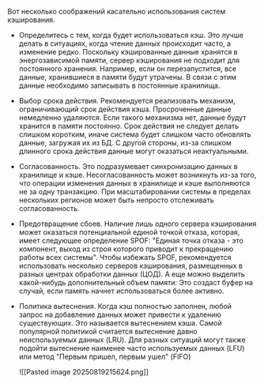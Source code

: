 Вот несколько соображений касательно использования систем кэширования.

* Определитесь с тем, когда будет использоваться кэш. Это лучше делать в ситуациях, когда чтение данных происходит часто, а изменение редко. Поскольку кэшированные данные хранятся в энергозависимой памяти, сервер кэширования не подходит для постоянного хранения. Например, если он перезапустится, все данные, хранившиеся в памяти будут утрачены. В связи с этим данные необходимо записывать в постоянные хранилища.

* Выбор срока действия. Рекомендуется реализовать механизм, ограничивающий срок действия кэша. Просроченные данные немедленно удаляются. Если такого механизма нет, данные будут хранится в памяти постоянно. Срок действия не следует делать слишком коротким, иначе система будет слишком часто обновлять данные, загружая их из БД. С другой стороны, из-за слишком длинного срока действия данные могут оказаться неактуальными.

* Согласованность. Это подразумевает синхронизацию данных в хранилище и кэше. Несогласованность может возникнуть из-за того, что операции изменения данных в хранилище и кэше выполняются не за одну транзакцию. При масштабировании системы в пределах нескольких регионов может быть непросто отслеживать согласованность.

* Предотвращение сбоев. Наличие лишь одного сервера кэширования может оказаться потенциальной единой точкой отказа, которая, имеет следующее определение SPOF: 
  "Единая точка отказа - это компонент, выход из строя которого приводит к прекращению работы всех системы".
  Чтобы избежать SPOF, рекомендуется использовать несколько серверов кэширования, размещенных в разных центрах обработки данных (ЦОД). А еще можно выделить какой-нибудь дополнительный объем памяти: Это создаст буфер на случай, если память начнет использоваться более активно.

* Политика вытеснения. Когда кэш полностью заполнен, любой запрос на добавление данных может привести к удалению существующих. Это называется вытеснением кэша. Самой популярной политикой считается вытеснение давно неиспользуемых данных (LRU). Для разных ситуаций могут также подойти вытеснение наименее часто используемых данных (LFU) или метод "Первым пришел, первым ушел" (FIFO)
  
  ![[Pasted image 20250819215624.png]]